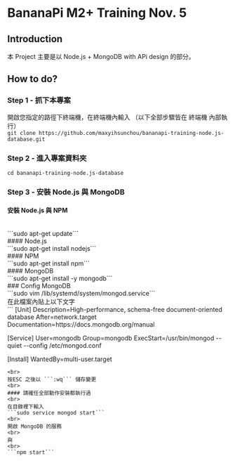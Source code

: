 # BananaPi M2+ Training Nov. 5

## Introduction
本 Project 主要是以 Node.js + MongoDB with APi design 的部分。

## How to do?

### Step 1 - 抓下本專案
開啟您指定的路徑下終端機，在終端機內輸入
（以下全部步驟皆在 終端機 內部執行）
<br>
```git clone https://github.com/maxyihsunchou/bananapi-training-node.js-database.git```

### Step 2 - 進入專案資料夾
```cd bananapi-training-node.js-database```

### Step 3 - 安裝 Node.js 與 MongoDB
#### 安裝 Node.js 與 NPM
<br>
```sudo apt-get update```
<br>
#### Node.js
<br>
```sudo apt-get install nodejs```
<br>
#### NPM
<br>
```sudo apt-get install npm```
<br>
#### MongoDB
<br>
```sudo apt-get install -y mongodb```
<br>
### Config MongoDB
<br>
```sudo vim /lib/systemd/system/mongod.service```
<br>
在此檔案內貼上以下文字
<br>
```
[Unit]
Description=High-performance, schema-free document-oriented database
After=network.target
Documentation=https://docs.mongodb.org/manual

[Service]
User=mongodb
Group=mongodb
ExecStart=/usr/bin/mongod --quiet --config /etc/mongod.conf

[Install]
WantedBy=multi-user.target
```
<br>
按ESC 之後以 ```:wq``` 儲存變更
<br>
#### 請確任全部動作安裝都執行過
<br>
在目錄裡下輸入
```sudo service mongod start```
<br>
開啟 MongoDB 的服務
<br>
與
<br>
```npm start```
